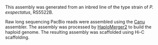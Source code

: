 This assembly was generated from an inbred line of the type strain of _P. exspectatus_, RS5522B.

Raw long sequencing PacBio reads were assembled using the [Canu](http://www.ncbi.nlm.nih.gov/pmc/articles/PMC5411767) assembler. The assembly was processed by [HaploMerger2](http://www.ncbi.nlm.nih.gov/pmc/articles/PMC5870766) to build the haploid genome. The resulting assembly was scaffolded using Hi-C scaffolding.
